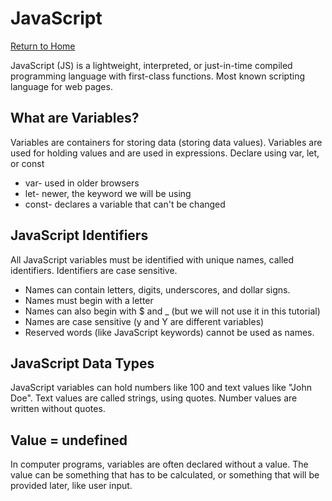 # JavaScript

[Return to Home](https://sethppierce.github.io/reading-notes)

JavaScript (JS) is a lightweight, interpreted, or just-in-time compiled programming language with first-class functions. Most known scripting language for web pages.

## What are Variables?

Variables are containers for storing data (storing data values).
Variables are used for holding values and are used in expressions.
Declare using var, let, or const

- var- used in older browsers
- let- newer, the keyword we will be using
- const- declares a variable that can't be changed

## JavaScript Identifiers

All JavaScript variables must be identified with unique names, called identifiers.
Identifiers are case sensitive.

- Names can contain letters, digits, underscores, and dollar signs.
- Names must begin with a letter
- Names can also begin with $ and _ (but we will not use it in this tutorial)
- Names are case sensitive (y and Y are different variables)
- Reserved words (like JavaScript keywords) cannot be used as names.

## JavaScript Data Types

JavaScript variables can hold numbers like 100 and text values like "John Doe".
Text values are called strings, using quotes.
Number values are written without quotes.

## Value = undefined

In computer programs, variables are often declared without a value. The value can be something that has to be calculated, or something that will be provided later, like user input.
